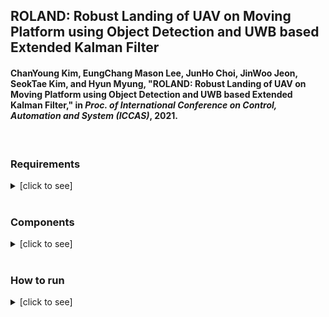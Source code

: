 ## ROLAND: Robust Landing of UAV on Moving Platform using Object Detection and UWB based Extended Kalman Filter
#### ChanYoung Kim, EungChang Mason Lee, JunHo Choi, JinWoo Jeon, SeokTae Kim, and Hyun Myung, "ROLAND: Robust Landing of UAV on Moving Platform using Object Detection and UWB based Extended Kalman Filter," in *Proc. of International Conference on Control, Automation and System (ICCAS)*, 2021.

<br>

### Requirements

<details><summary>[click to see]</summary>

+ (Optional) `Joystick`, I used `sony dualshock4`
+ `OpenCV` upper than 4.4.0 for OpenCV-DNN-YOLO, and also `cv_bridge`
    + `OpenCV`, `cv_bridge` manual build refer [here](https://github.com/engcang/ros-yolo-sort/tree/master/YOLO_and_ROS_ver#2-prerequisites)
+ ROS and Gazebo
    + refer [here](http://wiki.ros.org/ROS/Installation)
    + `$ sudo apt install ros-<distro>-desktop-full`
+ `robot-pose-ekf` package, refer [here](http://wiki.ros.org/robot_pose_ekf)
~~~shell
$ sudo apt install ros-<distro>-robot-pose-ekf
~~~
+ PX4-SITL: [here](https://github.com/PX4/PX4-SITL_gazebo)
    + Installation: [here](https://github.com/engcang/mavros-gazebo-application#installation)
+ This repo, which is including submodules as belows:
    + [uwb gazebo plugin](https://github.com/valentinbarral/gazebosensorplugins)
    + [uwb ROS msg](https://github.com/valentinbarral/rosmsgs)
    + `tf_to_trajectory` pacakge from [here (myself)](https://github.com/engcang/tf_to_trajectory)
~~~shell
$ git clone --recursive https://github.com/engcang/iccas2021

or

$ git clone https://github.com/engcang/iccas2021
$ cd iccas2021
$ git submodule update --init --recursive
~~~

+ [Important] Set gazebo model path
~~~shell
$ echo "export GAZEBO_MODEL_PATH=:/home/<your_pcname>/<your_workspace>/src/iccas2021/gazebo_maps/bounding_wall_world:/home/<your_pcname>/<your_workspace>/src/iccas2021/drone_package_for_gazebo:$GAZEBO_MODEL_PATH" >> ~/.bashrc
$ echo "export LD_LIBRARY_PATH=:/home/<your_pcname>/<your_workspace>/devel/lib:$LD_LIBRARY_PATH" >> ~/.bashrc
$ . ~/.bashrc
~~~

+ For VINS-Fusion,
~~~shell
$ echo "export MALLOC_CHECK_=0" >> ~/.bashrc
$ source ~/.bashrc
~~~

---

</details>

<br>

### Components

<details><summary>[click to see]</summary>

+ ROS-YOLO using OpenCV/OpenVINO code: from [here (myself)](https://github.com/engcang/ros-yolo-sort/blob/master/YOLO_and_ROS_ver/ros_opencv_dnn.py)
+ Jackal Gazebo model: from [here](https://github.com/jackal)
+ Drone and Jackal controll joystick code: from [here (myself)](https://github.com/engcang/mavros-gazebo-application/blob/master/mavros_joy_controller.py), also refer [here](https://github.com/engcang/mavros-gazebo-application/blob/master/README.md#mission--joystick-controller---supports-kobuki-and-jackal)
+ UWB Gazebo sensor plugin and message from [uwb gazebo plugin](https://github.com/valentinbarral/gazebosensorplugins) and [uwb ROS msg](https://github.com/valentinbarral/rosmsgs)
+ [VINS-Fusion](https://github.com/HKUST-Aerial-Robotics/VINS-Fusion) `frame_id` and `OpenCV` edited version from [here](https://github.com/engcang/vins-application#-vins-fusion-1)
    + `camera_models` package is edited to be compatible with `OpenCV4`
+ Gazebo [map (myself)](https://github.com/engcang/gazebo_maps)

---

</details>

<br>

### How to run

<details><summary>[click to see]</summary>

+ launch gazebo world
~~~shell
$ roslaunch ekf_landing world.launch
~~~
+ start `kalman filter node`
~~~shell
$ roslaunch ekf_landing kalman.launch
~~~
+ move around the drone / jackal: control `joystick`
+ start `autolanding node`
~~~shell
$ rosrun ekf_landing autolanding_node
~~~
---

</details>
